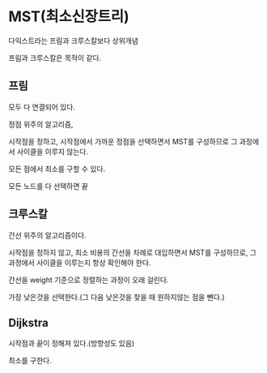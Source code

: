 # MST(최소신장트리)

다익스트라는 프림과 크루스칼보다 상위개념

프림과 크루스칼은 목적이 같다.



## 프림

모두 다 연결되어 있다.

정점 위주의 알고리즘,

시작점을 정하고, 시작점에서 가까운 정점을 선택하면서 MST를 구성하므로 그 과정에서 사이클을 이루지 않는다.

모든 점에서 최소를 구할 수 있다.

모든 노드를 다 선택하면 끝





## 크루스칼

간선 위주의 알고리즘이다.

시작점을 정하지 않고, 최소 비용의 간선을 차례로 대입하면서 MST를 구성하므로, 그 과정에서 사이클을 이루는지 항상 확인해야 한다. 

간선을 weight 기준으로 정렬하는 과정이 오래 걸린다.

가장 낮은것을 선택한다.(그 다음 낮은것을 찾을 때 원하지않는 점을 뺀다.)







## Dijkstra

시작점과 끝이 정해져 있다.(방향성도 있음)

최소를 구한다.